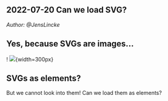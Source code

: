 ## 2022-07-20 Can we load SVG?
*Author: @JensLincke*

## Yes, because SVGs are images...

!
![](https://svgshare.com/i/jJg.svg){width=300px}



## SVGs as elements?

But we cannot look into them! Can we load them as elements?

<script>


var result = <div></div>

fetch(lively4url + "/doc/journal/2022-07-20.md/coala.svg").then(r => r.text()).then(t => result.innerHTML = t)

result
</script>

